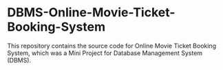 # DBMS-Online-Movie-Ticket-Booking-System
This repository contains the source code for Online Movie Ticket Booking System, which was a Mini Project for Database Management System (DBMS). 
